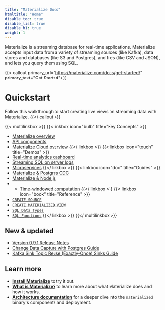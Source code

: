 ```yaml
---
title: "Materialize Docs"
htmltitle: "Home"
disable_toc: true
disable_list: true
disable_h1: true
weight: 1
---
```


Materialize is a streaming database for real-time applications. Materialize
accepts input data from a variety of streaming sources (like Kafka), data stores and databases (like S3 and Postgres), and files
(like CSV and JSON), and lets you query them using SQL.

{{< callout primary_url="https://materialize.com/docs/get-started/" primary_text="Get Started">}}
  # Quickstart

  Follow this walkthrough to start creating live views on streaming data with Materialize.
{{</ callout >}}

{{< multilinkbox >}}
{{< linkbox icon="bulb" title="Key Concepts" >}}
- [Materialize overview](/overview/what-is-materialize)
- [API components](/overview/api-components)
- [Materialize Cloud overview](/cloud/what-is-materialize-cloud)
{{</ linkbox >}}
{{< linkbox icon="touch" title="Demos" >}}
- [Real-time analytics dashboard](/demos/business-intelligence)
- [Streaming SQL on server logs](/demos/log-parsing)
- [Microservices](/demos/microservice)
{{</ linkbox >}}
{{< linkbox icon="doc" title="Guides" >}}
- [Materialize &amp; Postgres CDC](/guides/cdc-postgres/)
- [Materialize &amp; Node.js](/guides/node-js/)
- - [Time-windowed computation](/guides/temporal-filters/)
{{</ linkbox >}}
{{< linkbox icon="book" title="Reference" >}}
- [`CREATE SOURCE`](/sql/create-source)
- [`CREATE MATERIALIZED VIEW`](/sql/create-materialized-view)
- [`SQL Data Types`](/sql/types)
- [`SQL Functions`](/sql/functions)
{{</ linkbox >}}
{{</ multilinkbox >}}

## New &amp; updated

- [Version 0.9.1 Release Notes](release-notes/#v0.9.1)
- [Change Data Capture with Postgres Guide](/guides/cdc-postgres/)
- [Kafka Sink Topic Reuse (Exactly-Once) Sinks Guide](/guides/reuse-topic-for-kafka-sink)

## Learn more

- [**Install Materialize**](./install) to try it out.
- [**What is Materialize?**](./overview/what-is-materialize) to learn more about what Materialize does and how it works.
- [**Architecture documentation**](./overview/architecture) for a deeper dive into the `materialized` binary's components and deployment.
